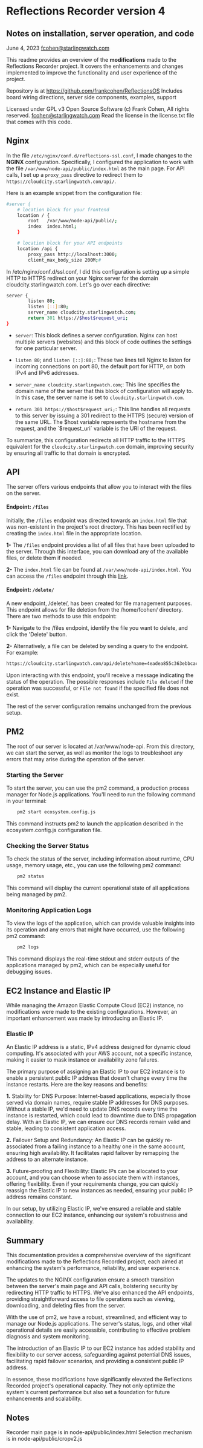 # Reflections Recorder version 4
## Notes on installation, server operation, and code

June 4, 2023
fcohen@starlingwatch.com

This readme provides an overview of the **modifications** made to the Reflections Recorder project. It covers the enhancements and changes implemented to improve the functionality and user experience of the project.

Repository is at https://github.com/frankcohen/ReflectionsOS
Includes board wiring directions, server side components, examples, support

Licensed under GPL v3 Open Source Software
(c) Frank Cohen, All rights reserved. fcohen@starlingwatch.com
Read the license in the license.txt file that comes with this code.

## Nginx

In the file `/etc/nginx/conf.d/reflections-ssl.conf`, I made changes to the **NGINX** configuration. Specifically, I configured the application to work with the file `/var/www/node-api/public/index.html` as the main page. For API calls, I set up a `proxy_pass` directive to redirect them to `https://cloudcity.starlingwatch.com/api/`.

Here is an example snippet from the configuration file:

```bash
#server {
    # location block for your frontend
    location / {
        root   /var/www/node-api/public/;
        index  index.html;
    }

    # location block for your API endpoints
    location /api {
        proxy_pass http://localhost:3000;
        client_max_body_size 200M;#
```

In /etc/nginx/conf.d/ssl.conf, I did this configuration is setting up a simple HTTP to HTTPS redirect on your Nginx server for the domain cloudcity.starlingwatch.com. Let's go over each directive:

```bash
server {
        listen 80;
        listen [::]:80;
        server_name cloudcity.starlingwatch.com;
        return 301 https://$host$request_uri;
}
```

- `server`: This block defines a server configuration. Nginx can host multiple servers (websites) and this block of code outlines the settings for one particular server.

- `listen 80`; and `listen [::]:80;`: These two lines tell Nginx to listen for incoming connections on port 80, the default port for HTTP, on both IPv4 and IPv6 addresses.

- `server_name cloudcity.starlingwatch.com`;: This line specifies the domain name of the server that this block of configuration will apply to. In this case, the server name is set to `cloudcity.starlingwatch.com`.

- `return 301 https://$host$request_uri;`: This line handles all requests to this server by issuing a 301 redirect to the HTTPS (secure) version of the same URL. The $host variable represents the hostname from the request, and the `$request_uri` variable is the URI of the request.

To summarize, this configuration redirects all HTTP traffic to the HTTPS equivalent for the `cloudcity.starlingwatch.com` domain, improving security by ensuring all traffic to that domain is encrypted.

## API

The server offers various endpoints that allow you to interact with the files on the server.

#### Endpoint: `/files`

Initially, the `/files` endpoint was directed towards an `index.html` file that was non-existent in the project's root directory. This has been rectified by creating the `index.html` file in the appropriate location.

**1-** The `/files` endpoint provides a list of all files that have been uploaded to the server. Through this interface, you can download any of the available files, or delete them if needed.

**2-** The `index.html` file can be found at `/var/www/node-api/index.html`. You can access the `/files` endpoint through this [link](https://cloudcity.starlingwatch.com/api/files).

#### Endpoint: `/delete/`

A new endpoint, /delete/, has been created for file management purposes. This endpoint allows for file deletion from the /home/fcohen/ directory. There are two methods to use this endpoint:

**1-** Navigate to the /files endpoint, identify the file you want to delete, and click the 'Delete' button.

**2-** Alternatively, a file can be deleted by sending a query to the endpoint. For example:

```bash
https://cloudcity.starlingwatch.com/api/delete?name=4eadea855c363ebbcac60902dc4b8cb1.tar
```

Upon interacting with this endpoint, you'll receive a message indicating the status of the operation. The possible responses include `File deleted` if the operation was successful, or `File not found` if the specified file does not exist.

The rest of the server configuration remains unchanged from the previous setup.

## PM2

The root of our server is located at /var/www/node-api. From this directory, we can start the server, as well as monitor the logs to troubleshoot any errors that may arise during the operation of the server.

### Starting the Server

To start the server, you can use the pm2 command, a production process manager for Node.js applications. You'll need to run the following command in your terminal:

```bash
    pm2 start ecosystem.config.js
```

This command instructs pm2 to launch the application described in the ecosystem.config.js configuration file.

### Checking the Server Status

To check the status of the server, including information about runtime, CPU usage, memory usage, etc., you can use the following pm2 command:

```bash
    pm2 status
```

This command will display the current operational state of all applications being managed by pm2.

### Monitoring Application Logs

To view the logs of the application, which can provide valuable insights into its operation and any errors that might have occurred, use the following pm2 command:

```bash
    pm2 logs
```

This command displays the real-time stdout and stderr outputs of the applications managed by pm2, which can be especially useful for debugging issues.

## EC2 Instance and Elastic IP

While managing the Amazon Elastic Compute Cloud (EC2) instance, no modifications were made to the existing configurations. However, an important enhancement was made by introducing an Elastic IP.

### Elastic IP

An Elastic IP address is a static, IPv4 address designed for dynamic cloud computing. It's associated with your AWS account, not a specific instance, making it easier to mask instance or availability zone failures.

The primary purpose of assigning an Elastic IP to our EC2 instance is to enable a persistent public IP address that doesn't change every time the instance restarts. Here are the key reasons and benefits:

**1.** Stability for DNS Purpose:
Internet-based applications, especially those served via domain names, require stable IP addresses for DNS purposes. Without a stable IP, we'd need to update DNS records every time the instance is restarted, which could lead to downtime due to DNS propagation delay. With an Elastic IP, we can ensure our DNS records remain valid and stable, leading to consistent application access.

**2.** Failover Setup and Redundancy:
An Elastic IP can be quickly re-associated from a failing instance to a healthy one in the same account, ensuring high availability. It facilitates rapid failover by remapping the address to an alternate instance.

**3.** Future-proofing and Flexibility:
Elastic IPs can be allocated to your account, and you can choose when to associate them with instances, offering flexibility. Even if your requirements change, you can quickly reassign the Elastic IP to new instances as needed, ensuring your public IP address remains constant.

In our setup, by utilizing Elastic IP, we've ensured a reliable and stable connection to our EC2 instance, enhancing our system's robustness and availability.

## Summary

This documentation provides a comprehensive overview of the significant modifications made to the Reflections Recorded project, each aimed at enhancing the system's performance, reliability, and user experience.

The updates to the NGINX configuration ensure a smooth transition between the server's main page and API calls, bolstering security by redirecting HTTP traffic to HTTPS. We've also enhanced the API endpoints, providing straightforward access to file operations such as viewing, downloading, and deleting files from the server.

With the use of pm2, we have a robust, streamlined, and efficient way to manage our Node.js applications. The server's status, logs, and other vital operational details are easily accessible, contributing to effective problem diagnosis and system monitoring.

The introduction of an Elastic IP to our EC2 instance has added stability and flexibility to our server access, safeguarding against potential DNS issues, facilitating rapid failover scenarios, and providing a consistent public IP address.

In essence, these modifications have significantly elevated the Reflections Recorded project's operational capacity. They not only optimize the system's current performance but also set a foundation for future enhancements and scalability.

## Notes
Recorder main page is in node-api/public/index.html
Selection mechanism is in node-api/public/cropv2.js

